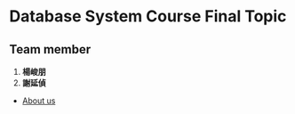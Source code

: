 # Database System Course Final Topic

## Team member
1. **楊峻朋**
2. **謝延偵**
* [About us](https://github.com/EZ-Super/EZ-Super)

